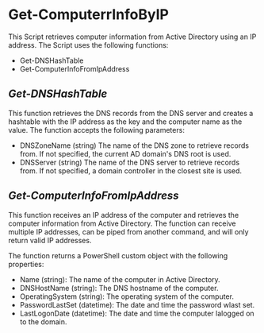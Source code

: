 # **Get-ComputerrInfoByIP**
This Script retrieves computer information from Active Directory using an IP address.
The Script uses the following functions:
* Get-DNSHashTable 
* Get-ComputerInfoFromIpAddress

## *Get-DNSHashTable*
This function retrieves the DNS records from the DNS server and creates a hashtable with the IP address as the key and the computer name as the value.
The function accepts the following parameters:

* DNSZoneName (string) The name of the DNS zone to retrieve records from. If not specified, the current AD domain's DNS root is used.
* DNSServer (string) The name of the DNS server to retrieve records from. If not specified, a domain controller in the closest site is used.

## *Get-ComputerInfoFromIpAddress*
This function receives an IP address of the computer and retrieves the computer information from Active Directory.
The function can receive multiple IP addresses, can be piped from another command, and will only return valid IP addresses.


The function returns a PowerShell custom object with the following properties:
* Name (string): The name of the computer in Active Directory.
* DNSHostName (string): The DNS hostname of the computer.
* OperatingSystem (string): The operating system of the computer.
* PasswordLastSet (datetime): The date and time the password wlast set.
* LastLogonDate (datetime): The date and time the computer lalogged on to the domain.

